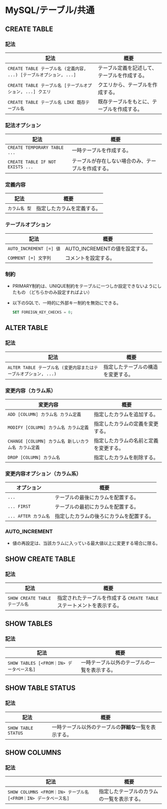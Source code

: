 # MySQL/テーブル/共通

## CREATE TABLE

### 記法

| 記法                                                         | 概要                                         |
| ------------------------------------------------------------ | -------------------------------------------- |
| `CREATE TABLE テーブル名 (定義内容, ...) [テーブルオプション, ...]` | テーブル定義を記述して、テーブルを作成する。 |
| `CREATE TABLE テーブル名 [テーブルオプション, ...] クエリ`   | クエリから、テーブルを作成する。             |
| `CREATE TABLE テーブル名 LIKE 既存テーブル名`                | 既存テーブルをもとに、テーブルを作成する。   |

### 記法オプション

| 記法                             | 概要                                               |
| -------------------------------- | -------------------------------------------------- |
| `CREATE TEMPORARY TABLE ...`     | 一時テーブルを作成する。                           |
| `CREATE TABLE IF NOT EXISTS ...` | テーブルが存在しない場合のみ、テーブルを作成する。 |

### 定義内容

| 記法          | 概要                       |
| ------------- | -------------------------- |
| `カラム名 型` | 指定したカラムを定義する。 |

### テーブルオプション

| 記法                    | 概要                           |
| ----------------------- | ------------------------------ |
| `AUTO_INCREMENT [=] 値` | AUTO_INCREMENTの値を設定する。 |
| `COMMENT [=] 文字列`    | コメントを設定する。           |

### 制約

- PRIMARY制約は、UNIQUE制約をテーブルに一つしか設定できないようにしたもの
  （どちらかのみ設定すればよい）

- 以下のSQLで、一時的に外部キー制約を無効にできる。

  ```sql
  SET FOREIGN_KEY_CHECKS = 0;
  ```

## ALTER TABLE

### 記法

| 記法                                                         | 概要                               |
| ------------------------------------------------------------ | ---------------------------------- |
| `ALTER TABLE テーブル名 (変更内容またはテーブルオプション, ...)` | 指定したテーブルの構造を変更する。 |

### 変更内容（カラム系）

| 変更内容                                             | 概要                                   |
| ---------------------------------------------------- | -------------------------------------- |
| `ADD [COLUMN] カラム名 カラム定義`                   | 指定したカラムを追加する。             |
| `MODIFY [COLUMN] カラム名 カラム定義`                | 指定したカラムの定義を変更する。       |
| `CHANGE [COLUMN] カラム名 新しいカラム名 カラム定義` | 指定したカラムの名前と定義を変更する。 |
| `DROP [COLUMN] カラム名`                             | 指定したカラムを削除する。             |

### 変更内容オプション（カラム系）

| オプション           | 概要                                     |
| -------------------- | ---------------------------------------- |
| `...`                | テーブルの最後にカラムを配置する。       |
| `... FIRST`          | テーブルの最初にカラムを配置する。       |
| `... AFTER カラム名` | 指定したカラムの後ろにカラムを配置する。 |

### AUTO_INCREMENT

- 値の再設定は、当該カラムに入っている最大値以上に変更する場合に限る。

## SHOW CREATE TABLE

### 記法

| 記法                           | 概要                                                         |
| ------------------------------ | ------------------------------------------------------------ |
| `SHOW CREATE TABLE テーブル名` | 指定されたテーブルを作成する `CREATE TABLE` ステートメントを表示する。 |

## SHOW TABLES

### 記法

| 記法                                      | 概要                                         |
| ----------------------------------------- | -------------------------------------------- |
| `SHOW TABLES [<FROM｜IN> データベース名]` | 一時テーブル以外のテーブルの一覧を表示する。 |

## SHOW TABLE STATUS

### 記法

| 記法                | 概要                                                   |
| ------------------- | ------------------------------------------------------ |
| `SHOW TABLE STATUS` | 一時テーブル以外のテーブルの**詳細な**一覧を表示する。 |

## SHOW COLUMNS

### 記法

| 記法                                                         | 概要                                       |
| ------------------------------------------------------------ | ------------------------------------------ |
| `SHOW COLUMNS <FROM｜IN> テーブル名 [<FROM｜IN> データベース名]` | 指定したテーブルのカラムの一覧を表示する。 |
